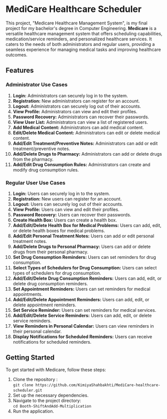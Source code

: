 # MediCare Healthcare Scheduler <img align="right" width="50" height="50" alt="Medicare Logo" src="frontend/src/assets/img/logogif.gif"> 
This project, "Medicare Healthcare Management System", is my final project for my bachelor's degree in Computer Engineering.
**Medicare** is a versatile healthcare management system that offers scheduling capabilities, medication/service reminders, and personalized healthcare services. It caters to the needs of both administrators and regular users, providing a seamless experience for managing medical tasks and improving healthcare outcomes.

 
## Features

### Administrator Use Cases

1. **Login:** Administrators can securely log in to the system.
2. **Registration:** New administrators can register for an account.
3. **Logout:** Administrators can securely log out of their accounts.
4. **View Profile:** Administrators can view and edit their profiles.
5. **Password Recovery:** Administrators can recover their passwords.
6. **View User List:** Administrators can view a list of registered users.
7. **Add Medical Content:** Administrators can add medical content.
8. **Edit/Delete Medical Content:** Administrators can edit or delete medical content.
9. **Add/Edit Treatment/Preventive Notes:** Administrators can add or edit treatment/preventive notes.
10. **Add/Delete Drugs to Pharmacy:** Administrators can add or delete drugs from the pharmacy.
11. **Add/Edit Drug Consumption Rules:** Administrators can create and modify drug consumption rules.

### Regular User Use Cases

1. **Login:** Users can securely log in to the system.
2. **Registration:** New users can register for an account.
3. **Logout:** Users can securely log out of their accounts.
4. **View Profile:** Users can view and edit their profiles.
5. **Password Recovery:** Users can recover their passwords.
6. **Create Health Box:** Users can create a health box.
7. **Add/Edit/Delete Health Box for Medical Problems:** Users can add, edit, or delete health boxes for medical problems.
8. **Add/Edit Personal Treatment Notes:** Users can add or edit personal treatment notes.
9. **Add/Delete Drugs to Personal Pharmacy:** Users can add or delete drugs from their personal pharmacy.
10. **Set Drug Consumption Reminders:** Users can set reminders for drug consumption.
11. **Select Types of Schedulers for Drug Consumption:** Users can select types of schedulers for drug consumption.
12. **Add/Edit/Delete Drug Consumption Reminders:** Users can add, edit, or delete drug consumption reminders.
13. **Set Appointment Reminders:** Users can set reminders for medical appointments.
14. **Add/Edit/Delete Appointment Reminders:** Users can add, edit, or delete appointment reminders.
15. **Set Service Reminder:** Users can set reminders for medical services.
16. **Add/Edit/Delete Service Reminders:** Users can add, edit, or delete service reminders.
17. **View Reminders in Personal Calendar:** Users can view reminders in their personal calendar.
18. **Display Notifications for Scheduled Reminders:** Users can receive notifications for scheduled reminders.

## Getting Started

To get started with Medicare, follow these steps:

1. Clone the repository :\
`git clone https://github.com/KimiyaShahbakhti/MediCare-healthcare-scheduler.git`
2. Set up the necessary dependencies.
3. Navigate to the project directory:\
`cd Booth-ShiftAndAdd-Multiplication`
4. Run the application.
